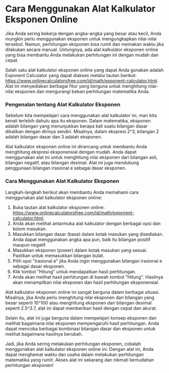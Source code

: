 Cara Menggunakan Alat Kalkulator Eksponen Online
================================================

Jika Anda sering bekerja dengan angka-angka yang besar atau kecil, Anda mungkin perlu menggunakan eksponen untuk mengungkapkan nilai-nilai tersebut. Namun, perhitungan eksponen bisa rumit dan memakan waktu jika dilakukan secara manual. Untungnya, ada alat kalkulator eksponen online yang bisa membantu Anda melakukan perhitungan ini dengan mudah dan cepat.

Salah satu alat kalkulator eksponen online yang dapat Anda gunakan adalah Exponent Calculator yang dapat diakses melalui tautan berikut: <https://www.onlinecalculatorsfree.com/id/math/exponent-calculator.html>. Alat ini menyediakan berbagai fitur yang berguna untuk menghitung nilai-nilai eksponen dan mengurangi beban perhitungan matematika Anda.

### Pengenalan tentang Alat Kalkulator Eksponen

Sebelum kita mempelajari cara menggunakan alat kalkulator ini, mari kita kenali terlebih dahulu apa itu eksponen. Dalam matematika, eksponen adalah bilangan yang menunjukkan berapa kali suatu bilangan dasar dikalikan dengan dirinya sendiri. Misalnya, dalam ekspresi 2^3, bilangan 2 adalah bilangan dasar dan 3 adalah eksponen.

Alat kalkulator eksponen online ini dirancang untuk membantu Anda menghitung ekspresi eksponensial dengan mudah. Anda dapat menggunakan alat ini untuk menghitung nilai eksponen dari bilangan asli, bilangan negatif, atau bilangan desimal. Alat ini juga mendukung penggunaan bilangan irasional e sebagai dasar eksponen.

### Cara Menggunakan Alat Kalkulator Eksponen

Langkah-langkah berikut akan membantu Anda memahami cara menggunakan alat kalkulator eksponen online:

1. Buka tautan alat kalkulator eksponen online: <https://www.onlinecalculatorsfree.com/id/math/exponent-calculator.html>.
2. Anda akan melihat antarmuka alat kalkulator dengan berbagai opsi dan kolom masukan.
3. Masukkan bilangan dasar (base) dalam kotak masukan yang disediakan. Anda dapat menggunakan angka apa pun, baik itu bilangan positif maupun negatif.
4. Masukkan eksponen (power) dalam kotak masukan yang sesuai. Pastikan untuk memasukkan bilangan bulat.
5. Pilih opsi "Irasional e" jika Anda ingin menggunakan bilangan irasional e sebagai dasar eksponen.
6. Klik tombol "Hitung" untuk mendapatkan hasil perhitungan.
7. Anda akan melihat hasil perhitungan di bawah tombol "Hitung". Hasilnya akan menampilkan nilai eksponen dan hasil perhitungan eksponensial.

Alat kalkulator eksponen online ini sangat berguna dalam berbagai situasi. Misalnya, jika Anda perlu menghitung nilai eksponen dari bilangan yang besar seperti 10^100 atau menghitung eksponen dari bilangan desimal seperti 2.5^3.7, alat ini dapat memberikan hasil dengan cepat dan akurat.

Selain itu, alat ini juga berguna dalam mempelajari konsep eksponen dan melihat bagaimana nilai eksponen mempengaruhi hasil perhitungan. Anda dapat mencoba berbagai kombinasi bilangan dasar dan eksponen untuk melihat bagaimana hasilnya berubah.

Jadi, jika Anda sering melakukan perhitungan eksponen, cobalah menggunakan alat kalkulator eksponen online ini. Dengan alat ini, Anda dapat menghemat waktu dan usaha dalam melakukan perhitungan matematika yang rumit. Akses alat ini sekarang dan nikmati kemudahan perhitungan eksponen!